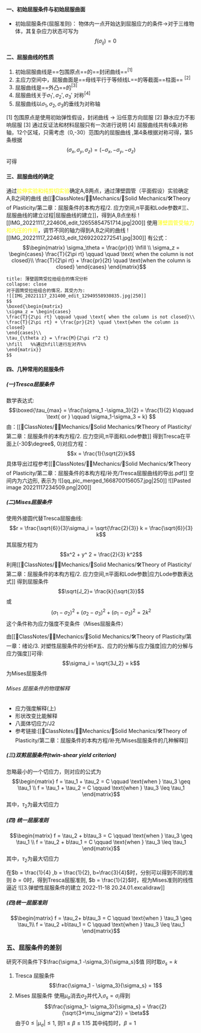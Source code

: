 #### 一、初始屈服条件与初始屈服曲面
- 初始屈服条件(屈服准则)：
物体内一点开始达到屈服应力的条件->对于三维物体，其复杂应力状态可写为
$$ f (\sigma_{ij} ) = 0$$

#### 二、屈服曲线的性质
1. 初始屈服曲线是==包围原点==的==封闭曲线==$^{[1]}$
2. 主应力空间中，屈服曲面是==母线平行于等倾线L==的等截面==柱面== $^{[2]}$
3. 屈服曲线是==外凸==的$^{[3]}$
4. 屈服曲线关于$\sigma_1',\sigma_2',\sigma_3'$ 对称$^{[4]}$
5. 屈服曲线以$\sigma_1,\sigma_2,\sigma_3$的垂线为对称轴

[1] 包围原点是使用初始弹性假设，封闭曲线 -> 沿任意方向屈服
[2] 静水应力不影响屈服
[3] 通过反证法和材料屈服只有一次进行说明
[4] 屈服曲线共有6条对称轴，12个区域，只需考虑（0,-30）范围内的屈服曲线 ,第4条根据对称可得，第5条根据
$$(\sigma_x, \sigma_y, \sigma_z) = (-\sigma_x, -\sigma_y, -\sigma_z)$$
可得

#### 三、屈服曲线的确定
通过<mark style="background: transparent; color: yellow">拉伸实验和纯剪切实验</mark>确定A,B两点，通过薄壁圆管（平面假设）实验确定A,B之间的曲线
由[[📘ClassNotes/👨‍🔧Mechanics/🕋Solid Mechanics/🛠️Theory of Plasticity/第二章：屈服条件的本构方程/2. 应力空间,π平面和Lode参数#三、屈服曲线的建立过程|屈服曲线的建立]]，得到A,B点坐标
![[IMG_20221117_224606_edit_12655854751714.jpg|200]]
使用<mark style="background: transparent; color: yellow">薄壁圆管受轴力和内压的作用</mark>，调节不同的轴力得到A,B之间的曲线
![[IMG_20221117_224613_edit_12692202272541.jpg|300]]
有公式：
$$\begin{matrix}
\sigma_\theta = \frac{pr}{t} \hfill \\
\sigma_z = \begin{cases} 
\frac{T}{2\pi rt} \qquad \quad \text{ when the column is not closed}\\
\frac{T}{2\pi rt} + \frac{pr}{2t} \quad \text{when the column is closed}
\end{cases}
\end{matrix}$$

`````ad-note
title: 薄壁圆筒受拉扭组合的情况分析 
collapse: close
对于圆筒受拉扭组合的情况，其受力为:
![[IMG_20221117_231400_edit_12949558930835.jpg|250]]
$$
\boxed{\begin{matrix}
\sigma_z = \begin{cases}
\frac{T}{2\pi rt} \qquad \quad \text{ when the column is not closed}\\
\frac{T}{2\pi rt} + \frac{pr}{2t} \quad \text{when the column is closed}
\end{cases}\\
\tau_{\theta z} = \frac{M}{2\pi r^2 t}
\hfill   %%通过hfill进行左对齐%%
\end{matrix}}
$$
`````

#### 四、几种常用的屈服条件
##### (一)Tresca屈服条件
数学表达式:
$$\boxed{\tau_{max} = \frac{\sigma_1 -\sigma_3}{2} = \frac{1}{2} k\qquad \text{ or } \qquad \sigma_1-\sigma_3 = k} $$
由：[[📘ClassNotes/👨‍🔧Mechanics/🕋Solid Mechanics/🛠️Theory of Plasticity/第二章：屈服条件的本构方程/2. 应力空间,π平面和Lode参数]]
得到Tresca在平面上(-30$\degree$, 0)对应方程： 
$$x = \frac{1}{\sqrt{2}}k$$
具体导出过程参考[[📘ClassNotes/👨‍🔧Mechanics/🕋Solid Mechanics/🛠️Theory of Plasticity/第二章：屈服条件的本构方程/补充/Tresca屈服曲线的导出.pdf]]
空间内为六边形, 表示为
![[qq_pic_merged_1668700156057.jpg|250]]
![[Pasted image 20221117234509.png|200]]

##### (二)Mises屈服条件
使用外接圆代替Tresca屈服曲线:
$$r = \frac{\sqrt{6}}{3}\sigma_i = \sqrt{\frac{2}{3}} k = \frac{\sqrt{6}}{3} k$$
其屈服方程为
$$x^2 + y^ 2 = \frac{2}{3} k^2$$
利用[[📘ClassNotes/👨‍🔧Mechanics/🕋Solid Mechanics/🛠️Theory of Plasticity/第二章：屈服条件的本构方程/2. 应力空间,π平面和Lode参数|应力Lode参数表达式]]
得到屈服条件
$$\sqrt{J_2}= \frac{k}{\sqrt{3}}$$
或
$$(\sigma_1 -\sigma_2)^2 + (\sigma_2-\sigma_3)^2 + (\sigma_1 -\sigma_3)^2 = 2k^2$$
这个条件称为应力强度不变条件（Mises屈服条件）

由[[📘ClassNotes/👨‍🔧Mechanics/🕋Solid Mechanics/🛠️Theory of Plasticity/第一章：绪论/3. 对塑性屈服条件的分析#五、应力的分解与应力强度|应力的分解与应力强度]]可得: 
$$\sigma_i = \sqrt{3J_2} = k$$
为Mises屈服条件

###### Mises 屈服条件的物理解释
- 应力强度解释(上)
- 形状改变比能解释
- 八面体切应力/J2
- 参考链接:[[📘ClassNotes/👨‍🔧Mechanics/🕋Solid Mechanics/🛠️Theory of Plasticity/第二章：屈服条件的本构方程/补充/Mises屈服条件的几种解释]]

##### (三)双剪屈服条件(twin-shear yield criterion)

忽略最小的一个切应力，则对应的公式为
$$\begin{matrix}
f = \tau_1 + \tau_2 = C \qquad \text{when } \tau_3 \geq \tau_1 \\
f = \tau_1 + \tau_2 = C \qquad \text{when } \tau_3 \leq \tau_1
\end{matrix}$$
其中，$\tau_2$为最大切应力

##### (四) 统一屈服准则

$$\begin{matrix}
f = \tau_2 + b\tau_3 = C \qquad \text{when } \tau_3 \geq \tau_1 \\
f = \tau_2 + b\tau_1 = C \qquad \text{when } \tau_3 \leq \tau_1
\end{matrix}$$
其中，$\tau_2$为最大切应力

在$b = \frac{1}{4} ,b = \frac{1}{2}, b=\frac{3}{4}$时，分别可以得到不同的准则
$b=0$时，得到Tresca屈服准则, $b = \frac{1}{2}$时，视为Mises准则的线性逼近
![[3.弹塑性屈服条件的建立 2022-11-18 20.24.01.excalidraw]]
##### (四)统一屈服准则
$$\begin{matrix}
f = \tau_2+ b\tau_3 = C  \qquad \text{when } \tau_3 \geq \tau_1\\
f = \tau_2 +b\tau_1 = C \qquad \text{when } \tau_3 \leq \tau_1
\end{matrix}$$

### 五、屈服条件的差别
研究不同条件下$\frac{\sigma_1 -\sigma_3}{\sigma_s}$值
同时取$\sigma_s = k$ 
1. Tresca 屈服条件
$$\frac{\sigma_1 - \sigma_3}{\sigma_s} = 1$$
2. Mises 屈服条件
使用$\mu_\sigma$消去$\sigma_2$并代入$\sigma_s = \sigma_i$得到
$$\frac{\sigma_1- \sigma_3}{\sigma_s} = \frac{2}{\sqrt{3+\mu_\sigma^2}} = \beta$$
由于$0\leq|\mu_\sigma| \leq 1$, 则$1 \leq \beta \leq 1.15$
其中纯剪时，$\beta = 1$
